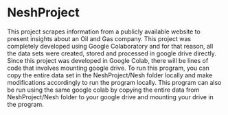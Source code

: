 # NeshProject
This project scrapes information from a publicly available website to present insights about an Oil and Gas company. 
This project was completely developed using Google Colaboratory and for that reason, all the data sets were created, stored and processed in google drive directly.
Since this project was developed in Google Colab, there will be lines of code that involves mounting google drive.
To run this program, you can copy the entire data set in the NeshProject/Nesh folder locally and make modifications accordingly to run the program locally.
This program can also be run using the same google colab by copying the entire data from NeshProject/Nesh folder to your google drive and mounting your drive in the program.
